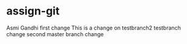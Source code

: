 # assign-git
Asmi Gandhi
first change
This is a change on testbranch2
testbranch change
second master branch change